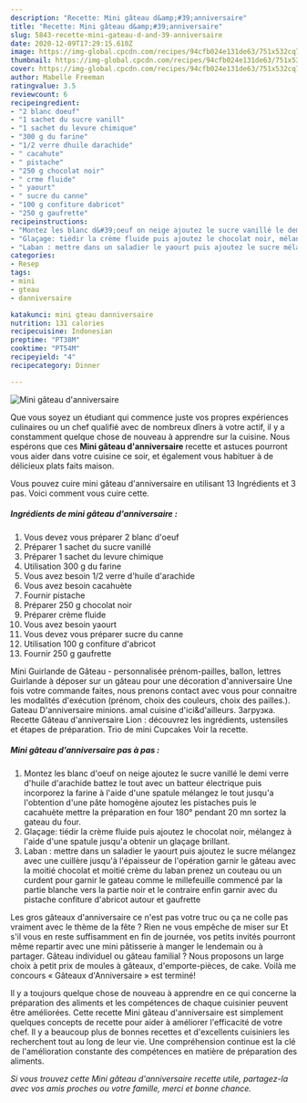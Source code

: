 ```yaml
---
description: "Recette: Mini gâteau d&amp;#39;anniversaire"
title: "Recette: Mini gâteau d&amp;#39;anniversaire"
slug: 5843-recette-mini-gateau-d-and-39-anniversaire
date: 2020-12-09T17:29:15.610Z
image: https://img-global.cpcdn.com/recipes/94cfb024e131de63/751x532cq70/mini-gateau-danniversaire-photo-principale-de-la-recette.jpg
thumbnail: https://img-global.cpcdn.com/recipes/94cfb024e131de63/751x532cq70/mini-gateau-danniversaire-photo-principale-de-la-recette.jpg
cover: https://img-global.cpcdn.com/recipes/94cfb024e131de63/751x532cq70/mini-gateau-danniversaire-photo-principale-de-la-recette.jpg
author: Mabelle Freeman
ratingvalue: 3.5
reviewcount: 6
recipeingredient:
- "2 blanc doeuf"
- "1 sachet du sucre vanill"
- "1 sachet du levure chimique"
- "300 g du farine"
- "1/2 verre dhuile darachide"
- " cacahute"
- " pistache"
- "250 g chocolat noir"
- " crme fluide"
- " yaourt"
- " sucre du canne"
- "100 g confiture dabricot"
- "250 g gaufrette"
recipeinstructions:
- "Montez les blanc d&#39;oeuf on neige ajoutez le sucre vanillé le demi verre d&#39;huile d&#39;arachide battez le tout avec un batteur électrique puis incorporez la farine à l&#39;aide d&#39;une spatule mélangez le tout jusqu&#39;a l&#39;obtention d&#39;une pâte homogène ajoutez les pistaches puis le cacahuète mettre la préparation en four 180° pendant 20 mn sortez la gateau du four."
- "Glaçage: tiédir la crème fluide puis ajoutez le chocolat noir, mélangez à l&#39;aide d&#39;une spatule jusqu&#39;a obtenir un glaçage brillant."
- "Laban : mettre dans un saladier le yaourt puis ajoutez le sucre mélangez avec une cuillère jusqu&#39;à l&#39;épaisseur de l&#39;opération garnir le gâteau avec la moitié chocolat et moitié crème du laban prenez un couteau ou un curdent pour garnir le gateau comme le millefeuille commencé par la partie blanche vers la partie noir et le contraire enfin garnir avec du pistache confiture d&#39;abricot autour et gaufrette"
categories:
- Resep
tags:
- mini
- gteau
- danniversaire

katakunci: mini gteau danniversaire 
nutrition: 131 calories
recipecuisine: Indonesian
preptime: "PT38M"
cooktime: "PT54M"
recipeyield: "4"
recipecategory: Dinner

---
```



![Mini gâteau d&#39;anniversaire](https://img-global.cpcdn.com/recipes/94cfb024e131de63/751x532cq70/mini-gateau-danniversaire-photo-principale-de-la-recette.jpg)

Que vous soyez un étudiant qui commence juste vos propres expériences culinaires ou un chef qualifié avec de nombreux dîners à votre actif, il y a constamment quelque chose de nouveau à apprendre sur la cuisine. Nous espérons que ces <strong> Mini gâteau d&#39;anniversaire </strong> recette et astuces pourront vous aider dans votre cuisine ce soir, et également vous habituer à de délicieux plats faits maison.

<!--inarticleads1-->

Vous pouvez cuire mini gâteau d&#39;anniversaire en utilisant 13 Ingrédients et 3 pas. Voici comment vous cuire cette.

##### Ingrédients de mini gâteau d&#39;anniversaire :

1. Vous devez vous préparer 2 blanc d&#39;oeuf
1. Préparer 1 sachet du sucre vanillé
1. Préparer 1 sachet du levure chimique
1. Utilisation 300 g du farine
1. Vous avez besoin 1/2 verre d&#39;huile d&#39;arachide
1. Vous avez besoin  cacahuète
1. Fournir  pistache
1. Préparer 250 g chocolat noir
1. Préparer  crème fluide
1. Vous avez besoin  yaourt
1. Vous devez vous préparer  sucre du canne
1. Utilisation 100 g confiture d&#39;abricot
1. Fournir 250 g gaufrette


Mini Guirlande de Gâteau - personnalisée prénom-pailles, ballon, lettres Guirlande à déposer sur un gâteau pour une décoration d&#39;anniversaire Une fois votre commande faites, nous prenons contact avec vous pour connaitre les modalités d&#39;exécution (prénom, choix des couleurs, choix des pailles.). Gateau D&#39;anniversaire minions. amal cuisine d&#39;ici&amp;d&#39;ailleurs. Загрузка. Recette Gâteau d&#39;anniversaire Lion : découvrez les ingrédients, ustensiles et étapes de préparation. Trio de mini Cupcakes Voir la recette. 

<!--inarticleads2-->

##### Mini gâteau d&#39;anniversaire pas à pas :

1. Montez les blanc d&#39;oeuf on neige ajoutez le sucre vanillé le demi verre d&#39;huile d&#39;arachide battez le tout avec un batteur électrique puis incorporez la farine à l&#39;aide d&#39;une spatule mélangez le tout jusqu&#39;a l&#39;obtention d&#39;une pâte homogène ajoutez les pistaches puis le cacahuète mettre la préparation en four 180° pendant 20 mn sortez la gateau du four.
1. Glaçage: tiédir la crème fluide puis ajoutez le chocolat noir, mélangez à l&#39;aide d&#39;une spatule jusqu&#39;a obtenir un glaçage brillant.
1. Laban : mettre dans un saladier le yaourt puis ajoutez le sucre mélangez avec une cuillère jusqu&#39;à l&#39;épaisseur de l&#39;opération garnir le gâteau avec la moitié chocolat et moitié crème du laban prenez un couteau ou un curdent pour garnir le gateau comme le millefeuille commencé par la partie blanche vers la partie noir et le contraire enfin garnir avec du pistache confiture d&#39;abricot autour et gaufrette


Les gros gâteaux d&#39;anniversaire ce n&#39;est pas votre truc ou ça ne colle pas vraiment avec le thème de la fête ? Rien ne vous empêche de miser sur Et s&#39;il vous en reste suffisamment en fin de journée, vos petits invités pourront même repartir avec une mini pâtisserie à manger le lendemain ou à partager. Gâteau individuel ou gâteau familial ? Nous proposons un large choix à petit prix de moules à gâteaux, d&#39;emporte-pièces, de cake. Voilà me concours « Gâteaux d&#39;Anniversaire » est terminé! 

<!--inarticleads1-->

<p>
Il y a toujours quelque chose de nouveau à apprendre en ce qui concerne la préparation des aliments et les compétences de chaque cuisinier peuvent être améliorées. Cette recette Mini gâteau d&#39;anniversaire est simplement quelques concepts de recette pour aider à améliorer l'efficacité de votre chef. Il y a beaucoup plus de bonnes recettes et d'excellents cuisiniers les recherchent tout au long de leur vie. Une compréhension continue est la clé de l'amélioration constante des compétences en matière de préparation des aliments.
</p>

<p>
<i>Si vous trouvez cette Mini gâteau d&#39;anniversaire recette utile, partagez-la avec vos amis proches ou votre famille, merci et bonne chance.</i>
</p>
